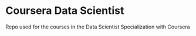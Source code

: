 # Coursera Data Scientist
Repo used for the courses in the Data Scientist Specialization with Coursera
